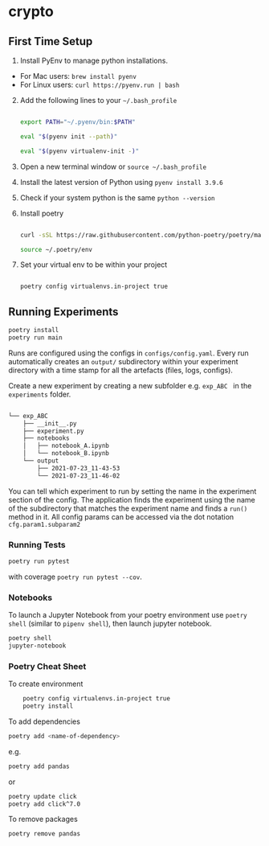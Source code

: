 # crypto

## First Time Setup

1. Install PyEnv to manage python installations. 
* For Mac users: `brew install pyenv`
* For Linux users: `curl https://pyenv.run | bash`

2. Add the following lines to your `~/.bash_profile`

    ```bash

    export PATH="~/.pyenv/bin:$PATH"

    eval "$(pyenv init --path)"

    eval "$(pyenv virtualenv-init -)"

    ```

3. Open a new terminal window or `source ~/.bash_profile`

4. Install the latest version of Python using `pyenv install 3.9.6`

5. Check if your system python is the same `python --version`

6. Install poetry

 

    ```bash

    curl -sSL https://raw.githubusercontent.com/python-poetry/poetry/master/get-poetry.py | python

    source ~/.poetry/env

    ```

 
7. Set your virtual env to be within your project

    ```bash

    poetry config virtualenvs.in-project true

    ```

 

## Running Experiments

```bash
poetry install
poetry run main
```

Runs are configured using the configs in `configs/config.yaml`. Every run automatically creates an `output/` subdirectory within your experiment directory with a time stamp for all the artefacts (files, logs, configs).

Create a new experiment by creating a new subfolder e.g. `exp_ABC ` in the `experiments` folder.

 

```bash

└── exp_ABC
    ├── __init__.py
    ├── experiment.py
    ├── notebooks
    │   ├── notebook_A.ipynb
    │   └── notebook_B.ipynb
    └── output
        ├── 2021-07-23_11-43-53
        └── 2021-07-23_11-46-02

```

You can tell which experiment to run by setting the name in the experiment section of the config.
The application finds the experiment using the name of the subdirectory that matches the experiment name and finds a `run()` method in it.
All config params can be accessed via the dot notation `cfg.param1.subparam2`

 

### Running Tests

```bash
poetry run pytest
```
with coverage `poetry run pytest --cov`.

 
### Notebooks
To launch a Jupyter Notebook from your poetry environment use `poetry shell` (similar to `pipenv shell`), then launch jupyter notebook.

```bash
poetry shell
jupyter-notebook

```

### Poetry Cheat Sheet
To create environment

```bash
    poetry config virtualenvs.in-project true
    poetry install
 ```

 
To add dependencies

```bash
poetry add <name-of-dependency>
```


e.g.
```bash
poetry add pandas
```


or

```bash
poetry update click
poetry add click^7.0

```

To remove packages

```bash
poetry remove pandas
```

 

